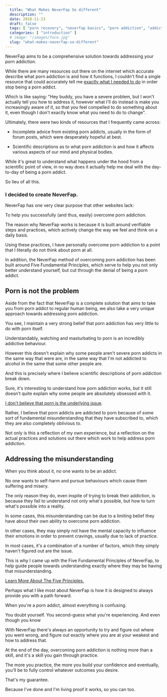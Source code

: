 ```yaml
---
  title: "What Makes NeverFap So different"
  description: ""
  date: 2018-11-23
  draft: false
  tags: [ "porn recovery", "neverfap basics", "porn addiction", "addiction", "awareness", "nofap", "neverfap", "neverfap deluxe", "nofap alternative" ]
  categories: [ "introduction" ]
  # image: "/images/face.jpg"
  slug: "what-makes-neverfap-so-different"
---
```


NeverFap aims to be a comprehensive solution towards addressing your porn addiction. 

While there are many resources out there on the internet which accurate describe what porn addiction is and how it functions, I couldn't find a single resource that could accurately tell me <u>exactly what I needed to do</u> in order stop being a porn addict.

Which is like saying: "Hey buddy, you have a severe problem, but I won't actually tell you how to address it, however what I'll do instead is make you increasingly aware of it, so that you feel compelled to do something about it, even though I don't exactly know what you need to do to change".

Ultimately, there were two kinds of resources that I frequently came across:

- Incomplete advice from existing porn addicts, usually in the form of forum posts, which were desperately hopeful at best.

- Scientific descriptions as to what porn addiction is and how it affects various aspects of our mind and physical bodies.

While it's great to understand what happens under the hood from a scientific point of view, in no way does it actually help me deal with the day-to-day of being a porn addict.

So lieu of all this.

<h3>I decided to create NeverFap.</h3>

NeverFap has one very clear purpose that other websites lack: 

To help you successfully (and thus, easily) overcome porn addiction. 

The reason why NeverFap works is because it is built around verifiable steps and practices, which actively change the way we feel and think on a daily basis. 

Using these practices, I have personally overcome porn addiction to a point that I literally do not think about porn at all. 

In addition, the NeverFap method of overcoming porn addiction has been built around Five Fundamental Principles, which serve to help you not only better understand yourself, but cut through the denial of being a porn addict.

## Porn is not the problem 

Aside from the fact that NeverFap is a complete solution that aims to take you from porn addict to regular human being, we also take a very unique approach towards addressing porn addiction.

You see, I maintain a very strong belief that porn addiction has very little to do with porn itself. 

Understandably, watching and masturbating to porn is an incredibly addictive behaviour. 

However this doesn't explain why some people aren't severe porn addicts in the same way that were are, in the same way that I'm not addicted to alcohol in the same that some other people are. 

And this is precisely where I believe scientific descriptions of porn addiction break down.

Sure, it's interesting to understand how porn addiction works, but it still doesn't quite explain why some people are absolutely obsessed with it.

<u>I don't believe that porn is the underlying issue</u>.

Rather, I believe that porn addicts are addicted to porn because of some sort of fundamental misunderstanding that they have subscribed to, which they are also completely oblivious to.

Not only is this a reflection of my own experience, but a reflection on the actual practices and solutions out there which work to help address porn addiction.

## Addressing the misunderstanding

When you think about it, no one wants to be an addict. 

No one wants to self-harm and pursue behaviours which cause them suffering and misery. 

The only reason they do, even inspite of trying to break their addiction, is because they fail to understand not only what's possible, but how to turn what's possible into a reality.

In some cases, this misunderstanding can be due to a limiting belief they have about their own ability to overcome porn addiction. 

In other cases, they may simply not have the mental capacity to influence their emotions in order to prevent cravings, usually due to lack of practice.

In most cases, it's a combination of a number of factors, which they simply haven't figured out are the issue. 

This is why I came up with the Five Fundamental Principles of NeverFap, to help guide people towards understanding exactly where they may be having that misunderstanding.

<div class="button__wrapper">
  <a
    class="button"
    href="/guide/the-five-fundamental-principles-of-neverfap"
    >Learn More About The Five Principles.</a
  >
</div>

Perhaps what I like most about NeverFap is how it is designed to always provide you with a path forward.

When you're a porn addict, almost everything is confusing. 

You doubt yourself. You second-guess what you're experiencing. And even though you know  

With NeverFap there's always an opportunity to try and figure out where you went wrong, and figure out exactly where you are at your weakest and how to address that. 

At the end of the day, overcoming porn addiction is nothing more than a skill, and it's a skill you gain through practice. 

The more you practice, the more you build your confidence and eventually, you'll be to fully control whatever outcomes you desire. 

That's my guarantee. 

Because I've done and I'm living proof it works, so you can too. 



